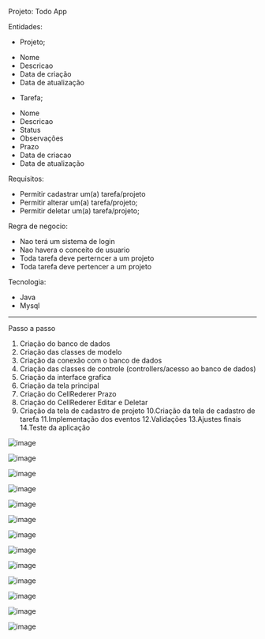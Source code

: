 Projeto: Todo App

Entidades:
 * Projeto;
  - Nome
  - Descricao
  - Data de criação
  - Data de atualização

 * Tarefa;
  - Nome
  - Descricao
  - Status
  - Observações
  - Prazo
  - Data de criacao
  - Data de atualização

Requisitos: 
 * Permitir cadastrar um(a) tarefa/projeto
 * Permitir alterar um(a) tarefa/projeto;
 * Permitir deletar um(a) tarefa/projeto;

Regra de negocio:
 * Nao terá um sistema de login
 * Nao havera o conceito de usuario
 * Toda tarefa deve perterncer a um projeto
 * Toda tarefa deve pertencer a um projeto
 
Tecnologia: 
 * Java
 * Mysql


----------------------
Passo a passo

1. Criação do banco de dados 
2. Criação das classes de modelo
3. Criação da conexão com o banco de dados
4. Criação das classes de controle (controllers/acesso ao banco de dados)
5. Criação da interface grafica
6. Criação da tela principal
7. Criação do CellRederer Prazo
8. Criação do CellRederer Editar e Deletar
9. Criação da tela de cadastro de projeto
10.Criação da tela de cadastro de tarefa
11.Implementação dos eventos
12.Validações
13.Ajustes finais
14.Teste da aplicação

![image](https://user-images.githubusercontent.com/70340981/222983626-8c73b7eb-fb2e-4d94-a1ad-002cb24bd94b.png)

![image](https://user-images.githubusercontent.com/70340981/222983636-11befecb-9097-468d-896a-7b07d373422b.png)

![image](https://user-images.githubusercontent.com/70340981/222983650-39e557a1-634f-426a-a5f1-69c3bc8eb806.png)

![image](https://user-images.githubusercontent.com/70340981/222983675-940bc133-d045-4ac2-8ff9-8830fec61e99.png)

![image](https://user-images.githubusercontent.com/70340981/222983681-8ef4d4f9-a3c0-4d6b-b836-8c31b1d548d3.png)

![image](https://user-images.githubusercontent.com/70340981/222983690-853aaed8-9820-4999-ad6f-7d64eb4b9c22.png)

![image](https://user-images.githubusercontent.com/70340981/222983706-362efb71-3a92-4212-ad15-fa7ee6973bc7.png)

![image](https://user-images.githubusercontent.com/70340981/222983722-0e855995-d5c0-41f1-ac2b-0d48dffa4ba8.png)

![image](https://user-images.githubusercontent.com/70340981/222983732-d0e422f9-8e92-4b4f-8817-3b76f08981ef.png)

![image](https://user-images.githubusercontent.com/70340981/222983743-a31e11bb-a295-4556-a829-4b830f22078f.png)


![image](https://user-images.githubusercontent.com/70340981/222983791-1ac121c2-66be-4ee1-8026-a5f32b178897.png)

![image](https://user-images.githubusercontent.com/70340981/222983804-4a723a13-6d31-4025-9656-aaa9d020333d.png)

![image](https://user-images.githubusercontent.com/70340981/222983814-86714d61-6e40-4879-bc40-670a1eb1d6cd.png)






